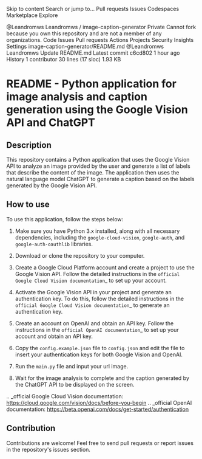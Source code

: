 Skip to content
Search or jump to…
Pull requests
Issues
Codespaces
Marketplace
Explore
 
@Leandromws 
Leandromws
/
image-caption-generator
Private
Cannot fork because you own this repository and are not a member of any organizations.
Code
Issues
Pull requests
Actions
Projects
Security
Insights
Settings
image-caption-generator/README.md
@Leandromws
Leandromws Update README.md
Latest commit c6cd802 1 hour ago
 History
 1 contributor
30 lines (17 sloc)  1.93 KB

# README - Python application for image analysis and caption generation using the Google Vision API and ChatGPT

## Description
This repository contains a Python application that uses the Google Vision API to analyze an image provided by the user and generate a list of labels that describe the content of the image. The application then uses the natural language model ChatGPT to generate a caption based on the labels generated by the Google Vision API.

## How to use
To use this application, follow the steps below:

1. Make sure you have Python 3.x installed, along with all necessary dependencies, including the `google-cloud-vision`, `google-auth`, and `google-auth-oauthlib` libraries.

2. Download or clone the repository to your computer.

3. Create a Google Cloud Platform account and create a project to use the Google Vision API. Follow the detailed instructions in the `official Google Cloud Vision documentation`_ to set up your account.

4. Activate the Google Vision API in your project and generate an authentication key. To do this, follow the detailed instructions in the `official Google Cloud Vision documentation`_ to generate an authentication key.

5. Create an account on OpenAI and obtain an API key. Follow the instructions in the `official OpenAI documentation`_ to set up your account and obtain an API key.

6. Copy the `config.example.json` file to `config.json` and edit the file to insert your authentication keys for both Google Vision and OpenAI.

7. Run the `main.py` file and input your url image.

8. Wait for the image analysis to complete and the caption generated by the ChatGPT API to be displayed on the screen.

.. _official Google Cloud Vision documentation: https://cloud.google.com/vision/docs/before-you-begin
.. _official OpenAI documentation: https://beta.openai.com/docs/get-started/authentication

## Contribution
Contributions are welcome! Feel free to send pull requests or report issues in the repository's issues section.
